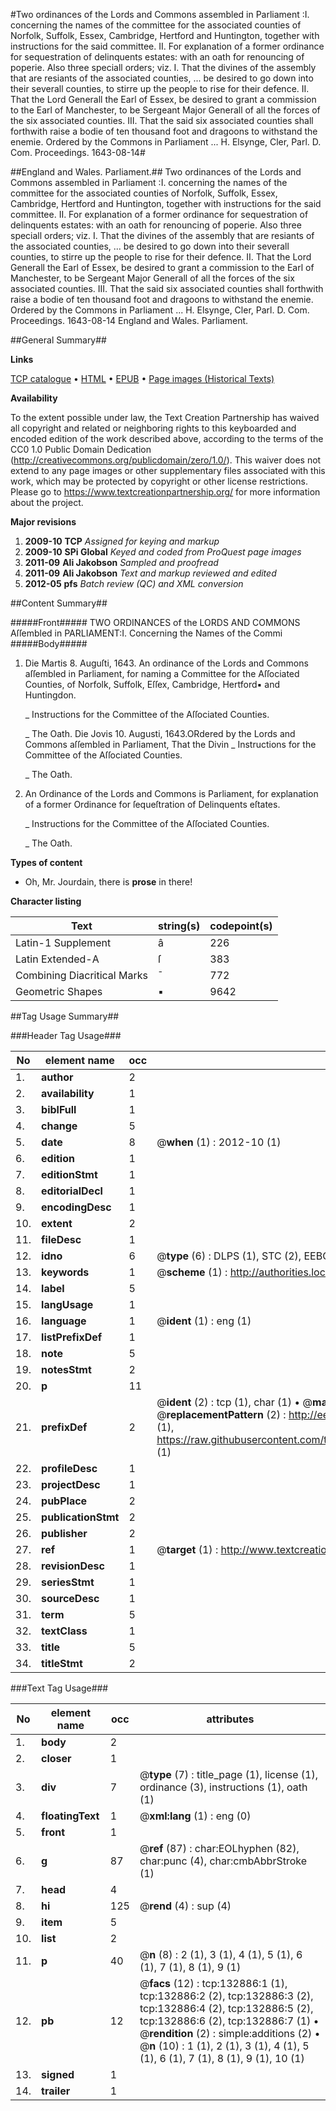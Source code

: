 #Two ordinances of the Lords and Commons assembled in Parliament :I. concerning the names of the committee for the associated counties of Norfolk, Suffolk, Essex, Cambridge, Hertford and Huntington, together with instructions for the said committee. II. For explanation of a former ordinance for sequestration of delinquents estates: with an oath for renouncing of poperie. Also three speciall orders; viz. I. That the divines of the assembly that are resiants of the associated counties, ... be desired to go down into their severall counties, to stirre up the people to rise for their defence. II. That the Lord Generall the Earl of Essex, be desired to grant a commission to the Earl of Manchester, to be Sergeant Major Generall of all the forces of the six associated counties. III. That the said six associated counties shall forthwith raise a bodie of ten thousand foot and dragoons to withstand the enemie. Ordered by the Commons in Parliament ... H. Elsynge, Cler, Parl. D. Com. Proceedings. 1643-08-14#

##England and Wales. Parliament.##
Two ordinances of the Lords and Commons assembled in Parliament :I. concerning the names of the committee for the associated counties of Norfolk, Suffolk, Essex, Cambridge, Hertford and Huntington, together with instructions for the said committee. II. For explanation of a former ordinance for sequestration of delinquents estates: with an oath for renouncing of poperie. Also three speciall orders; viz. I. That the divines of the assembly that are resiants of the associated counties, ... be desired to go down into their severall counties, to stirre up the people to rise for their defence. II. That the Lord Generall the Earl of Essex, be desired to grant a commission to the Earl of Manchester, to be Sergeant Major Generall of all the forces of the six associated counties. III. That the said six associated counties shall forthwith raise a bodie of ten thousand foot and dragoons to withstand the enemie. Ordered by the Commons in Parliament ... H. Elsynge, Cler, Parl. D. Com.
Proceedings. 1643-08-14
England and Wales. Parliament.

##General Summary##

**Links**

[TCP catalogue](http://www.ota.ox.ac.uk/tcp/)  • 
[HTML](http://tei.it.ox.ac.uk/tcp/Texts-HTML/free/A83/A83552.html)  • 
[EPUB](http://tei.it.ox.ac.uk/tcp/Texts-EPUB/free/A83/A83552.epub) • 
[Page images (Historical Texts)](https://historicaltexts.jisc.ac.uk/eebo-99897585e)

**Availability**

To the extent possible under law, the Text Creation Partnership has waived all copyright and related or neighboring rights to this keyboarded and encoded edition of the work described above, according to the terms of the CC0 1.0 Public Domain Dedication (http://creativecommons.org/publicdomain/zero/1.0/). This waiver does not extend to any page images or other supplementary files associated with this work, which may be protected by copyright or other license restrictions. Please go to https://www.textcreationpartnership.org/ for more information about the project.

**Major revisions**

1. __2009-10__ __TCP__ *Assigned for keying and markup*
1. __2009-10__ __SPi Global__ *Keyed and coded from ProQuest page images*
1. __2011-09__ __Ali Jakobson__ *Sampled and proofread*
1. __2011-09__ __Ali Jakobson__ *Text and markup reviewed and edited*
1. __2012-05__ __pfs__ *Batch review (QC) and XML conversion*

##Content Summary##

#####Front#####
TWO ORDINANCES of the LORDS AND COMMONS Aſſembled in PARLIAMENT:I. Concerning the Names of the Commi
#####Body#####

1. Die Martis 8. Auguſti, 1643. An ordinance of the Lords and Commons aſſembled in Parliament, for naming a Committee for the Aſſociated Counties, of Norfolk, Suffolk, Eſſex, Cambridge, Hertford▪ and Huntingdon.

    _ Instructions for the Committee of the Aſſociated Counties.

    _ The Oath.
Die Jovis 10. Augusti, 1643.ORdered by the Lords and Commons aſſembled in Parliament, That the Divin
    _ Instructions for the Committee of the Aſſociated Counties.

    _ The Oath.

1. An Ordinance of the Lords and Commons is Parliament, for explanation of a former Ordinance for ſequeſtration of Delinquents eſtates.

    _ Instructions for the Committee of the Aſſociated Counties.

    _ The Oath.

**Types of content**

  * Oh, Mr. Jourdain, there is **prose** in there!

**Character listing**


|Text|string(s)|codepoint(s)|
|---|---|---|
|Latin-1 Supplement|â|226|
|Latin Extended-A|ſ|383|
|Combining             Diacritical Marks|̄|772|
|Geometric Shapes|▪|9642|

##Tag Usage Summary##

###Header Tag Usage###

|No|element name|occ|attributes|
|---|---|---|---|
|1.|__author__|2||
|2.|__availability__|1||
|3.|__biblFull__|1||
|4.|__change__|5||
|5.|__date__|8| @__when__ (1) : 2012-10 (1)|
|6.|__edition__|1||
|7.|__editionStmt__|1||
|8.|__editorialDecl__|1||
|9.|__encodingDesc__|1||
|10.|__extent__|2||
|11.|__fileDesc__|1||
|12.|__idno__|6| @__type__ (6) : DLPS (1), STC (2), EEBO-CITATION (1), PROQUEST (1), VID (1)|
|13.|__keywords__|1| @__scheme__ (1) : http://authorities.loc.gov/ (1)|
|14.|__label__|5||
|15.|__langUsage__|1||
|16.|__language__|1| @__ident__ (1) : eng (1)|
|17.|__listPrefixDef__|1||
|18.|__note__|5||
|19.|__notesStmt__|2||
|20.|__p__|11||
|21.|__prefixDef__|2| @__ident__ (2) : tcp (1), char (1)  •  @__matchPattern__ (2) : ([0-9\-]+):([0-9IVX]+) (1), (.+) (1)  •  @__replacementPattern__ (2) : http://eebo.chadwyck.com/downloadtiff?vid=$1&page=$2 (1), https://raw.githubusercontent.com/textcreationpartnership/Texts/master/tcpchars.xml#$1 (1)|
|22.|__profileDesc__|1||
|23.|__projectDesc__|1||
|24.|__pubPlace__|2||
|25.|__publicationStmt__|2||
|26.|__publisher__|2||
|27.|__ref__|1| @__target__ (1) : http://www.textcreationpartnership.org/docs/. (1)|
|28.|__revisionDesc__|1||
|29.|__seriesStmt__|1||
|30.|__sourceDesc__|1||
|31.|__term__|5||
|32.|__textClass__|1||
|33.|__title__|5||
|34.|__titleStmt__|2||


###Text Tag Usage###

|No|element name|occ|attributes|
|---|---|---|---|
|1.|__body__|2||
|2.|__closer__|1||
|3.|__div__|7| @__type__ (7) : title_page (1), license (1), ordinance (3), instructions (1), oath (1)|
|4.|__floatingText__|1| @__xml:lang__ (1) : eng (0)|
|5.|__front__|1||
|6.|__g__|87| @__ref__ (87) : char:EOLhyphen (82), char:punc (4), char:cmbAbbrStroke (1)|
|7.|__head__|4||
|8.|__hi__|125| @__rend__ (4) : sup (4)|
|9.|__item__|5||
|10.|__list__|2||
|11.|__p__|40| @__n__ (8) : 2 (1), 3 (1), 4 (1), 5 (1), 6 (1), 7 (1), 8 (1), 9 (1)|
|12.|__pb__|12| @__facs__ (12) : tcp:132886:1 (1), tcp:132886:2 (2), tcp:132886:3 (2), tcp:132886:4 (2), tcp:132886:5 (2), tcp:132886:6 (2), tcp:132886:7 (1)  •  @__rendition__ (2) : simple:additions (2)  •  @__n__ (10) : 1 (1), 2 (1), 3 (1), 4 (1), 5 (1), 6 (1), 7 (1), 8 (1), 9 (1), 10 (1)|
|13.|__signed__|1||
|14.|__trailer__|1||
